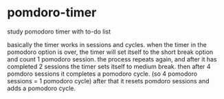 # pomdoro-timer
study pomodoro timer with to-do list

basically the timer works in sessions and cycles. 
when the timer in the pomodoro option is over, the timer will set itself to the short break option and count 1 pomodoro session. 
the process repeats again, and after it has completed 2 sessions the timer sets itself to medium break.
then after 4 pomdoro sessions it completes a pomodoro cycle. (so 4 pomodoro sessions = 1 pomodoro cycle)
after that it resets pomdoro sessions and adds a pomodoro cycle.
